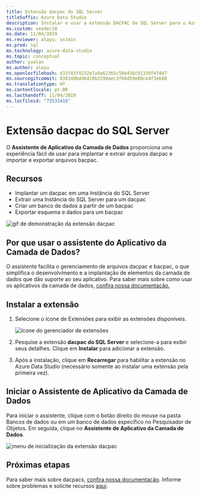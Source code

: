 ```yaml
---
title: Extensão dacpac do SQL Server
titleSuffix: Azure Data Studio
description: Instalar e usar a extensão DACPAC do SQL Server para o Azure Data Studio
ms.custom: seodec18
ms.date: 11/04/2019
ms.reviewer: alayu; sstein
ms.prod: sql
ms.technology: azure-data-studio
ms.topic: conceptual
author: yualan
ms.author: alayu
ms.openlocfilehash: d33f43f4232e7a9a62365c5bb438c91339f4fd47
ms.sourcegitcommit: 830149bdd6419b2299aec3f60d59e80ce4f3eb80
ms.translationtype: HT
ms.contentlocale: pt-BR
ms.lasthandoff: 11/04/2019
ms.locfileid: "73532416"
---
```

# <a name="sql-server-dacpac-extension"></a>Extensão dacpac do SQL Server

O **Assistente de Aplicativo da Camada de Dados** proporciona uma experiência fácil de usar para implantar e extrair arquivos dacpac e importar e exportar arquivos bacpac.


## <a name="features"></a>Recursos

* Implantar um dacpac em uma Instância do SQL Server
* Extrair uma Instância do SQL Server para um dacpac
* Criar um banco de dados a partir de um bacpac
* Exportar esquema e dados para um bacpac

![gif de demonstração da extensão dacpac](media/extensions/sql-server-dacpac-extension/dacpac-extension-demo.gif)


## <a name="why-would-i-use-the-data-tier-application-wizard"></a>Por que usar o assistente do Aplicativo da Camada de Dados?

O assistente facilita o gerenciamento de arquivos dacpac e bacpac, o que simplifica o desenvolvimento e a implantação de elementos da camada de dados que dão suporte ao seu aplicativo. Para saber mais sobre como usar os aplicativos da camada de dados, [confira nossa documentação.](https://docs.microsoft.com/sql/relational-databases/data-tier-applications/data-tier-applications?view=sql-server-2017)


## <a name="install-the-extension"></a>Instalar a extensão

1. Selecione o ícone de Extensões para exibir as extensões disponíveis.

    ![ícone do gerenciador de extensões](media/extensions/extension-manager-icon.png)

2. Pesquise a extensão **dacpac do SQL Server** e selecione-a para exibir seus detalhes. Clique em **Instalar** para adicionar a extensão.

3. Após a instalação, clique em **Recarregar** para habilitar a extensão no Azure Data Studio (necessário somente ao instalar uma extensão pela primeira vez).


## <a name="launch-the-data-tier-application-wizard"></a>Iniciar o Assistente de Aplicativo da Camada de Dados

Para iniciar o assistente, clique com o botão direito do mouse na pasta Bancos de dados ou em um banco de dados específico no Pesquisador de Objetos. Em seguida, clique no **Assistente de Aplicativo da Camada de Dados**.

![menu de inicialização da extensão dacpac](media/extensions/sql-server-dacpac-extension/dacpac-extension-launch.png)


## <a name="next-steps"></a>Próximas etapas

Para saber mais sobre dacpacs, [confira nossa documentação](https://docs.microsoft.com/sql/relational-databases/data-tier-applications/data-tier-applications?view=sql-server-2017).
Informe sobre problemas e solicite recursos [aqui](https://github.com/microsoft/azuredatastudio/issues).